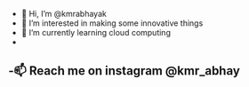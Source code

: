 - 👋 Hi, I’m @kmrabhayak
- 👀 I’m interested in making some innovative things
- 🌱 I’m currently learning cloud computing
- 
-📫 Reach me on instagram @kmr_abhay
-

<!---
kmrabhayak/kmrabhayak is a ✨ special ✨ repository because its `README.md` (this file) appears on your GitHub profile.
You can click the Preview link to take a look at your changes.
--->
